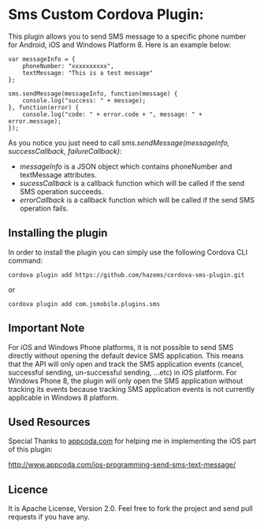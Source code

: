 Sms Custom Cordova Plugin:
====================
This plugin allows you to send SMS message to a specific phone number for Android, iOS and Windows Platform 8. Here is an example below:


	var messageInfo = {
		phoneNumber: "xxxxxxxxxx",
		textMessage: "This is a test message"
	};
	
	sms.sendMessage(messageInfo, function(message) {
		console.log("success: " + message);
	}, function(error) {
		console.log("code: " + error.code + ", message: " + error.message);
	});
	
As you notice you just need to call *sms.sendMessage(messageInfo, successCallback, failureCallback)*:

 * *messageInfo* is a JSON object which contains phoneNumber and textMessage attributes.
 * *sucessCallback* is a callback function which will be called if the send SMS operation succeeds.
 * *errorCallback* is a callback function which will be called if the send SMS operation fails.

Installing the plugin
---
In order to install the plugin you can simply use the following Cordova CLI command: 
	
	cordova plugin add https://github.com/hazems/cordova-sms-plugin.git
	
or

	cordova plugin add com.jsmobile.plugins.sms


Important Note
---
For iOS and Windows Phone platforms, it is not possible to send SMS directly without opening the default device SMS application. This means that the API will only open and track the SMS application events (cancel, successful sending, un-successful sending, ...etc) in iOS platform. For Windows Phone 8, the plugin will only open the SMS application without tracking its events because tracking SMS application events is not currently applicable in Windows 8 platform.

Used Resources
---
Special Thanks to [appcoda.com]() for helping me in implementing the iOS part of this plugin:

[http://www.appcoda.com/ios-programming-send-sms-text-message/ ]()

Licence
---
It is Apache License, Version 2.0. Feel free to fork the project and send pull requests if you have any.
 